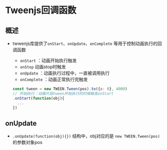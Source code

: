 # Tweenjs回调函数

## 概述

+ twwenjs库提供了`onStart`、`onUpdate`、`onComplete` 等用于控制动画执行的回调函数

  + `onStart` ：动画开始执行触发
  + `onStop` 动画stop时触发
  + `onUpdate` ：动画执行过程中，一直被调用执行
  + `onComplete` ：动画正常执行完触发

  ```js
  const tween = new TWEEN.Tween(pos).to({x: 0}, 4000)
  // 开始执行：动画片段tween开始执行的时候触发onStart
  .onStart(function(obj){
    ...
  })
  ```

## onUpdate

+ `.onUpdate(function(obj){})` 结构中，obj对应的是 `new TWEEN.Tween(pos)` 的参数对象pos

